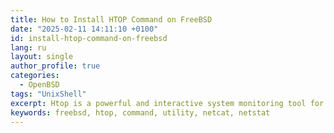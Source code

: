 ```yaml
---
title: How to Install HTOP Command on FreeBSD
date: "2025-02-11 14:11:10 +0100"
id: install-htop-command-on-freebsd
lang: ru
layout: single
author_profile: true
categories:
  - OpenBSD
tags: "UnixShell"
excerpt: Htop is a powerful and interactive system monitoring tool for Linux, which offers an easy-to-use and real-time interface for tracking system performance.
keywords: freebsd, htop, command, utility, netcat, netstat
---
```

